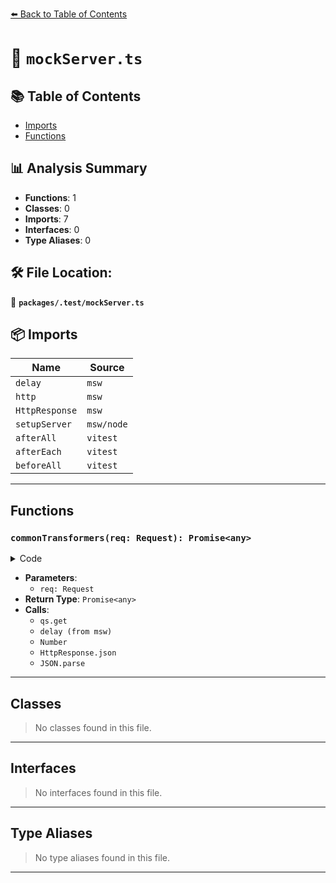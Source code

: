 [⬅️ Back to Table of Contents](../../index.md)

# 📄 `mockServer.ts`

## 📚 Table of Contents

- [Imports](#imports)
- [Functions](#functions)

## 📊 Analysis Summary

- **Functions**: 1
- **Classes**: 0
- **Imports**: 7
- **Interfaces**: 0
- **Type Aliases**: 0

## 🛠️ File Location:
📂 **`packages/.test/mockServer.ts`**

## 📦 Imports

| Name | Source |
|------|--------|
| `delay` | `msw` |
| `http` | `msw` |
| `HttpResponse` | `msw` |
| `setupServer` | `msw/node` |
| `afterAll` | `vitest` |
| `afterEach` | `vitest` |
| `beforeAll` | `vitest` |


---

## Functions

### `commonTransformers(req: Request): Promise<any>`

<details><summary>Code</summary>

```ts
async function commonTransformers(req: Request) {
  const url = new URL(req.url)
  const qs = url.searchParams

  let status = 200

  if (qs.get('delay'))
    await delay(Number(qs.get('delay')))
  if (qs.get('status')) {
    status = Number(qs.get('status'))
  }
  if (qs.get('text') != null) {
    return new HttpResponse(qs.get('text') ?? defaultTextMessage, { status })
  }
  else if (qs.get('json') != null) {
    const jsonVal = qs.get('json')
    return HttpResponse.json(jsonVal?.length ? JSON.parse(jsonVal) : defaultJsonMessage, { status })
  }

  return HttpResponse.json(defaultJsonMessage, { status })
}
```
</details>

- **Parameters**:
  - `req: Request`
- **Return Type**: `Promise<any>`
- **Calls**:
  - `qs.get`
  - `delay (from msw)`
  - `Number`
  - `HttpResponse.json`
  - `JSON.parse`

---

## Classes

> No classes found in this file.


---

## Interfaces

> No interfaces found in this file.


---

## Type Aliases

> No type aliases found in this file.


---